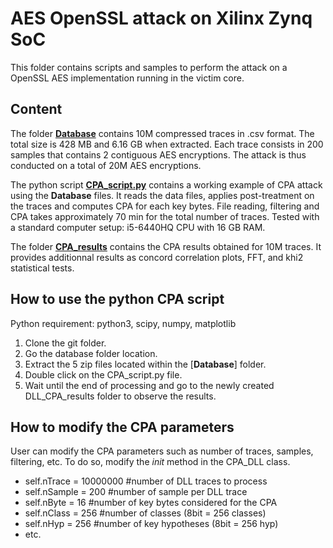# AES OpenSSL attack on Xilinx Zynq SoC

This folder contains scripts and samples to perform the attack on a OpenSSL AES implementation running in the victim core.

## Content 

The folder [**Database**](https://github.com/Remote-HWA/SideLine/tree/master/attack_results/AES/Database) contains 10M compressed traces in .csv format. The total size is 428 MB and 6.16 GB when extracted.
Each trace consists in 200 samples that contains 2 contiguous AES encryptions. The attack is thus conducted on a total of 20M AES encryptions.

The python script [**CPA_script.py**](https://github.com/Remote-HWA/SideLine/blob/master/attack_results/AES/CPA_script.py) contains a working example of CPA attack using the **Database** files. It reads the data files, applies post-treatment on the traces and computes CPA for each key bytes. File reading, filtering and CPA takes approximately 70 min for the total number of traces. Tested with a standard computer setup: i5-6440HQ CPU with 16 GB RAM.

The folder [**CPA_results**](https://github.com/Remote-HWA/SideLine/tree/master/attack_results/AES/CPA_results) contains the CPA results obtained for 10M traces. It provides additionnal results as concord correlation plots, FFT, and khi2 statistical tests.

## How to use the python CPA script

Python requirement: python3, scipy, numpy, matplotlib 

1) Clone the git folder.
2) Go the database folder location.
3) Extract the 5 zip files located within the [**Database**] folder.
4) Double click on the CPA_script.py file.
5) Wait until the end of processing and go to the newly created  DLL_CPA_results folder to observe the results.


## How to modify the CPA parameters

User can modify the CPA parameters such as number of traces, samples, filtering, etc. To do so, modify the _init_ method in the CPA_DLL class.
- self.nTrace = 10000000   #number of DLL traces to process
- self.nSample = 200       #number of sample per DLL trace
- self.nByte = 16          #number of key bytes considered for the CPA
- self.nClass = 256        #number of classes (8bit = 256 classes)
- self.nHyp = 256          #number of key hypotheses (8bit = 256 hyp)
- etc.



